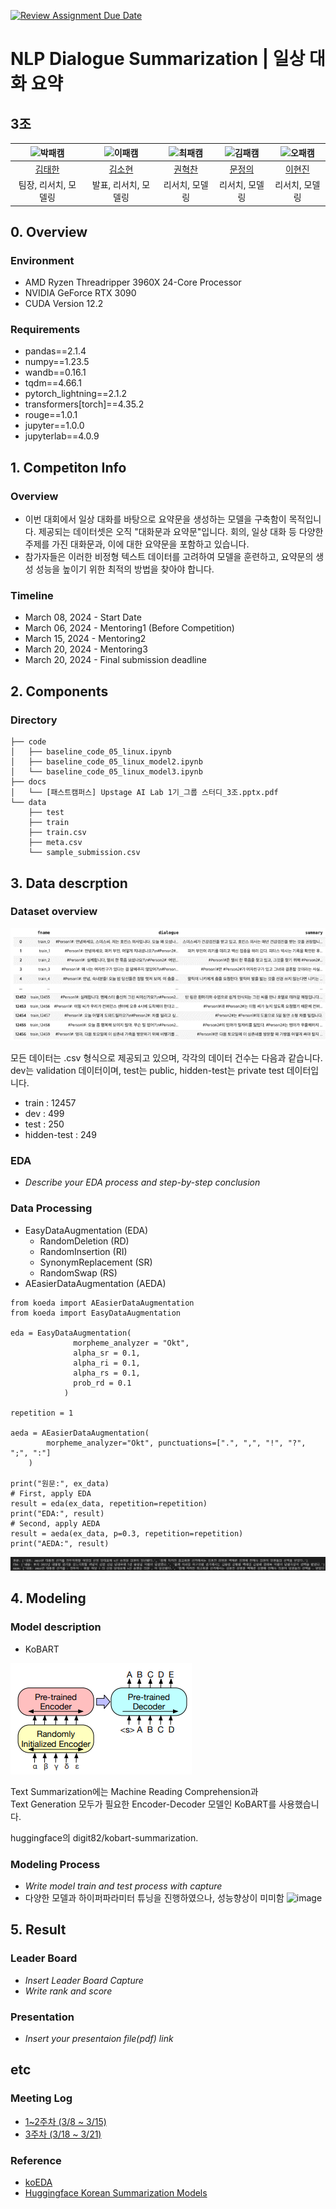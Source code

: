[![Review Assignment Due Date](https://classroom.github.com/assets/deadline-readme-button-24ddc0f5d75046c5622901739e7c5dd533143b0c8e959d652212380cedb1ea36.svg)](https://classroom.github.com/a/hm5nZYSf)
# NLP Dialogue Summarization | 일상 대화 요약
## 3조

| ![박패캠](https://avatars.githubusercontent.com/u/156163982?v=4) | ![이패캠](https://avatars.githubusercontent.com/u/156163982?v=4) | ![최패캠](https://avatars.githubusercontent.com/u/156163982?v=4) | ![김패캠](https://avatars.githubusercontent.com/u/156163982?v=4) | ![오패캠](https://avatars.githubusercontent.com/u/156163982?v=4) |
| :--------------------------------------------------------------: | :--------------------------------------------------------------: | :--------------------------------------------------------------: | :--------------------------------------------------------------: | :--------------------------------------------------------------: |
|            [김태한](https://github.com/UpstageAILab)             |            [김소현](https://github.com/UpstageAILab)             |            [권혁찬](https://github.com/UpstageAILab)             |            [문정의](https://github.com/UpstageAILab)             |            [이현진](https://github.com/UpstageAILab)             |
|                            팀장, 리서치, 모델링                             |                            발표, 리서치, 모델링                             |                            리서치, 모델링                             |                            리서치, 모델링                             |                            리서치, 모델링                             |

## 0. Overview
### Environment
- AMD Ryzen Threadripper 3960X 24-Core Processor
- NVIDIA GeForce RTX 3090
- CUDA Version 12.2

### Requirements
- pandas==2.1.4
- numpy==1.23.5
- wandb==0.16.1
- tqdm==4.66.1
- pytorch_lightning==2.1.2
- transformers[torch]==4.35.2
- rouge==1.0.1
- jupyter==1.0.0
- jupyterlab==4.0.9

## 1. Competiton Info

### Overview

- 이번 대회에서 일상 대화를 바탕으로 요약문을 생성하는 모델을 구축함이 목적입니다. 제공되는 데이터셋은 오직 "대화문과 요약문"입니다. 회의, 일상 대화 등 다양한 주제를 가진 대화문과, 이에 대한 요약문을 포함하고 있습니다.
- 참가자들은 이러한 비정형 텍스트 데이터를 고려하여 모델을 훈련하고, 요약문의 생성 성능을 높이기 위한 최적의 방법을 찾아야 합니다.

### Timeline

- March 08, 2024 - Start Date
- March 06, 2024 - Mentoring1 (Before Competition)
- March 15, 2024 - Mentoring2
- March 20, 2024 - Mentoring3
- March 20, 2024 - Final submission deadline

## 2. Components

### Directory

```
├── code
│   ├── baseline_code_05_linux.ipynb
│   ├── baseline_code_05_linux_model2.ipynb
│   └── baseline_code_05_linux_model3.ipynb
├── docs
│   └── [패스트캠퍼스] Upstage AI Lab 1기_그룹 스터디_3조.pptx.pdf
└── data
    ├── test
    ├── train
    ├── train.csv
    ├── meta.csv
    └── sample_submission.csv
```

## 3. Data descrption

### Dataset overview

![image](https://github.com/UpstageAILab/upstage-nlp-summarization-nlp3/blob/main/assets/data.png)


모든 데이터는 .csv 형식으로 제공되고 있으며, 각각의 데이터 건수는 다음과 같습니다.  
dev는 validation 데이터이며, test는 public, hidden-test는 private test 데이터입니다.

- train : 12457
- dev : 499
- test : 250
- hidden-test : 249

### EDA

- _Describe your EDA process and step-by-step conclusion_

### Data Processing

- EasyDataAugmentation (EDA)
  - RandomDeletion (RD)
  - RandomInsertion (RI)
  - SynonymReplacement (SR)
  - RandomSwap (RS)
- AEasierDataAugmentation (AEDA)

```
from koeda import AEasierDataAugmentation
from koeda import EasyDataAugmentation

eda = EasyDataAugmentation(
              morpheme_analyzer = "Okt",
              alpha_sr = 0.1,
              alpha_ri = 0.1,
              alpha_rs = 0.1,
              prob_rd = 0.1
            )

repetition = 1

aeda = AEasierDataAugmentation(
        morpheme_analyzer="Okt", punctuations=[".", ",", "!", "?", ";", ":"]
    )

print("원문:", ex_data)
# First, apply EDA
result = eda(ex_data, repetition=repetition)
print("EDA:", result)
# Second, apply AEDA
result = aeda(ex_data, p=0.3, repetition=repetition)
print("AEDA:", result)
```
![image](https://github.com/UpstageAILab/upstage-nlp-summarization-nlp3/blob/main/assets/eda_aeda.png)

## 4. Modeling

### Model description
- KoBART  

![image](https://github.com/UpstageAILab/upstage-nlp-summarization-nlp3/blob/main/assets/bart_model.png)

Text Summarization에는 Machine Reading Comprehension과  
Text Generation 모두가 필요한 Encoder-Decoder 모델인 KoBART를 사용했습니다.  
  
huggingface의 digit82/kobart-summarization.

### Modeling Process

- _Write model train and test process with capture_
- 다양한 모델과 하이퍼파라미터 튜닝을 진행하였으나, 성능향상이 미미함
  ![image](https://github.com/UpstageAILab/upstage-nlp-summarization-nlp3/blob/main/assets/wanda_01.png)

## 5. Result

### Leader Board

- _Insert Leader Board Capture_
- _Write rank and score_

### Presentation

- _Insert your presentaion file(pdf) link_

## etc

### Meeting Log

- [1~2주차 (3/8 ~ 3/15)](https://quickest-asterisk-75d.notion.site/1-2-03-08-03-15-516f22361648486c825ca5e5848651b4)
- [3주차 (3/18 ~ 3/21)](https://quickest-asterisk-75d.notion.site/2-3-18-21-f7d2df8ba77b438fa6ace836c7eb7184)

### Reference

- [koEDA](https://github.com/toriving/KoEDA)
- [Huggingface Korean Summarization Models](https://huggingface.co/models?pipeline_tag=summarization&language=ko&sort=trending)
